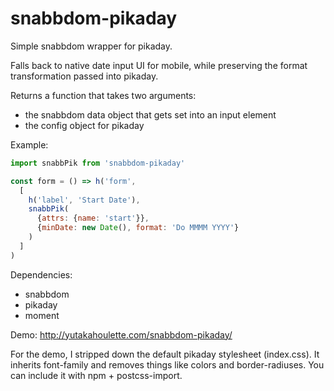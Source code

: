 # snabbdom-pikaday

Simple snabbdom wrapper for pikaday.

Falls back to native date input UI for mobile, while preserving the format transformation passed into pikaday.

Returns a function that takes two arguments:
- the snabbdom data object that gets set into an input element
- the config object for pikaday

Example:

```javascript
import snabbPik from 'snabbdom-pikaday'

const form = () => h('form',
  [
    h('label', 'Start Date'),
    snabbPik(
      {attrs: {name: 'start'}},
      {minDate: new Date(), format: 'Do MMMM YYYY'}
    )
  ]
)
```

Dependencies:
- snabbdom
- pikaday
- moment

Demo: http://yutakahoulette.com/snabbdom-pikaday/

For the demo, I stripped down the default pikaday stylesheet (index.css). It inherits font-family and removes things like colors and border-radiuses. You can include it with npm + postcss-import.
